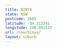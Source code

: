```yaml
---
title: BINYA
state: NSW
postcode: 2665
latitude: -34.313241
longitude: 146.841533
url: /nsw/binya/
layout: suburb
---
```

